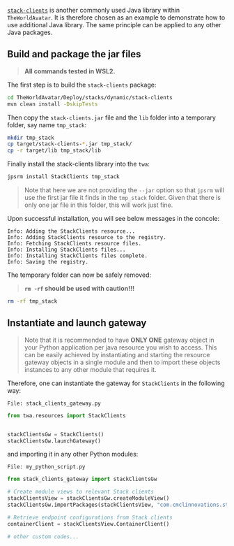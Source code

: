 [`stack-clients`](https://github.com/cambridge-cares/TheWorldAvatar/tree/main/Deploy/stacks/dynamic/stack-clients) is another commonly used Java library within `TheWorldAvatar`. It is therefore chosen as an example to demonstrate how to use additional Java library. The same principle can be applied to any other Java packages.

## Build and package the jar files

> **All commands tested in WSL2.**

The first step is to build the `stack-clients` package:
```sh
cd TheWorldAvatar/Deploy/stacks/dynamic/stack-clients
mvn clean install -DskipTests
```

Then copy the `stack-clients.jar` file and the `lib` folder into a temporary folder, say name `tmp_stack`:
```sh
mkdir tmp_stack
cp target/stack-clients-*.jar tmp_stack/
cp -r target/lib tmp_stack/lib
```

Finally install the stack-clients library into the `twa`:
```sh
jpsrm install StackClients tmp_stack
```

> Note that here we are not providing the `--jar` option so that `jpsrm` will use the first jar file it finds in the `tmp_stack` folder. Given that there is only one jar file in this folder, this will work just fine.

Upon successful installation, you will see below messages in the concole:
```
Info: Adding the StackClients resource...
Info: Adding StackClients resource to the registry.
Info: Fetching StackClients resource files.
Info: Installing StackClients files...
Info: Installing StackClients files complete.
Info: Saving the registry.
```

The temporary folder can now be safely removed:
> **`rm -rf` should be used with caution!!!**

```sh
rm -rf tmp_stack
```


## Instantiate and launch gateway

> Note that it is recommended to have **ONLY ONE** gateway object in your Python application per java resource you wish to access. This can be easily achieved by instantiating and starting the resource gateway objects in a single module and then to import these objects instances to any other module that requires it.

Therefore, one can instantiate the gateway for `StackClients` in the following way:

`File: stack_clients_gateway.py`

```python
from twa.resources import StackClients


stackClientsGw = StackClients()
stackClientsGw.launchGateway()
```

and importing it in any other Python modules:

`File: my_python_script.py`

```python
from stack_clients_gateway import stackClientsGw

# Create module views to relevant Stack clients
stackClientsView = stackClientsGw.createModuleView()
stackClientsGw.importPackages(stackClientsView, "com.cmclinnovations.stack.clients.docker.ContainerClient")

# Retrieve endpoint configurations from Stack clients
containerClient = stackClientsView.ContainerClient()

# other custom codes...
```

